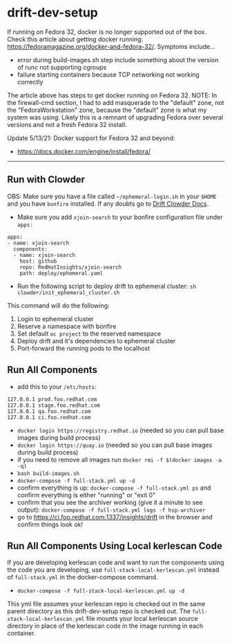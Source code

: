 # drift-dev-setup

If running on Fedora 32, docker is no longer supported out of the box. Check this article about getting docker running: https://fedoramagazine.org/docker-and-fedora-32/. Symptoms include...
 * error during build-images.sh step include something about the version of runc not supporting cgroups
 * failure starting containers because TCP networking not working correctly

The article above has steps to get docker running on Fedora 32.
NOTE: In the firewall-cmd section, I had to add masquerade to the "default" zone, not the "FedoraWorkstation" zone, because the "default" zone is what my system was using. Likely this is a remnant of upgrading Fedora over several versions and not a fresh Fedora 32 install.

Update 5/13/21: Docker support for Fedora 32 and beyond:
 * https://docs.docker.com/engine/install/fedora/

---
## Run with Clowder
OBS: Make sure you have a file called `~/ephemeral-login.sh` in your `$HOME` and you have `bonfire` installed. If any doubts go to [Drift Clowder Docs](https://docs.google.com/document/d/1As5TC4WHTrflrt4dt9rRsfAhWsQD_94yNYCy-ucLc0c/edit#).

* Make sure you add `xjoin-search` to your bonfire configuration file under `apps:`

```
apps:
- name: xjoin-search
  components:
  - name: xjoin-search
    host: github
    repo: RedHatInsights/xjoin-search
    path: deploy/ephemeral.yaml
```

* Run the following script to deploy drift to ephemeral cluster:
  `sh clowder/init_ephemeral_cluster.sh`

This command will do the following:

1) Login to ephemeral cluster
2) Reserve a namespace with bonfire
3) Set default `oc project` to the reserved namespace
4) Deploy drift and it's dependencies to ephemeral cluster
5) Port-forward the running pods to the localhost

## Run All Components

 * add this to your `/etc/hosts`:
```
127.0.0.1 prod.foo.redhat.com
127.0.0.1 stage.foo.redhat.com
127.0.0.1 qa.foo.redhat.com
127.0.0.1 ci.foo.redhat.com
```

 * `docker login https://registry.redhat.io` (needed so you can pull base images during build process)
 * `docker login https://quay.io` (needed so you can pull base images during build process)
 * if you need to remove all images run `docker rmi -f $(docker images -a -q)`
 * `bash build-images.sh`
 * `docker-compose -f full-stack.yml up -d`
 * confirm everything is up: `docker-compose -f full-stack.yml ps` and confirm everything is either "running" or "exit 0"
 * confirm that you see the archiver working (give it a minute to see output): `docker-compose -f full-stack.yml logs -f hsp-archiver`
 * go to https://ci.foo.redhat.com:1337/insights/drift in the browser and confirm things look ok!

## Run All Components Using Local kerlescan Code

If you are developing kerlescan code and want to run the components using the code you are developing, use `full-stack-local-kerlescan.yml` instead of `full-stack.yml` in the docker-compose command.
* `docker-compose -f full-stack-local-kerlescan.yml up -d`

This yml file assumes your kerlescan repo is checked out in the same parent directory as this drift-dev-setup repo is checked out. The `full-stack-local-kerlescan.yml` file mounts your local kerlescan source directory in place of the kerlescan code in the image running in each container.
